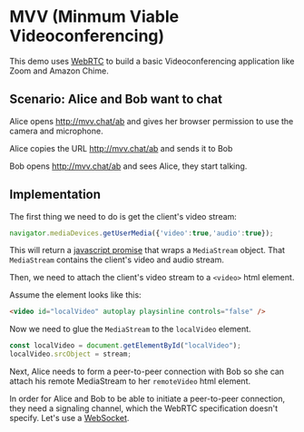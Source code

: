 # MVV (Minmum Viable Videoconferencing)

This demo uses [WebRTC](https://webrtc.org) to build a basic Videoconferencing application like Zoom and Amazon Chime.

## Scenario: Alice and Bob want to chat

Alice opens http://mvv.chat/ab and gives her browser permission to use the camera and microphone.

Alice copies the URL http://mvv.chat/ab and sends it to Bob

Bob opens http://mvv.chat/ab and sees Alice, they start talking.

## Implementation
The first thing we need to do is get the client's video stream:

``` javascript
navigator.mediaDevices.getUserMedia({'video':true,'audio':true});
```
This will return a [javascript promise](https://developer.mozilla.org/en-US/docs/Web/JavaScript/Reference/Global_Objects/Promise) that wraps a `MediaStream` object. That `MediaStream` contains the client's video and audio stream.

Then, we need to attach the client's video stream to a `<video>` html element.

Assume the element looks like this:

``` html
<video id="localVideo" autoplay playsinline controls="false" />
```

Now we need to glue the `MediaStream` to the `localVideo` element.

``` javascript
const localVideo = document.getElementById("localVideo");
localVideo.srcObject = stream;
```
Next, Alice needs to form a peer-to-peer connection with Bob so she can attach his remote MediaStream to her `remoteVideo` html element.

In order for Alice and Bob to be able to initiate a peer-to-peer connection, they need a signaling channel, which the WebRTC specification doesn't specify. Let's use a [WebSocket](https://developer.mozilla.org/en-US/docs/Web/API/WebSockets_API).
